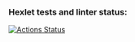 ### Hexlet tests and linter status:
[![Actions Status](https://github.com/BopoHaAnna/frontend-project-44/workflows/hexlet-check/badge.svg)](https://github.com/BopoHaAnna/frontend-project-44/actions)